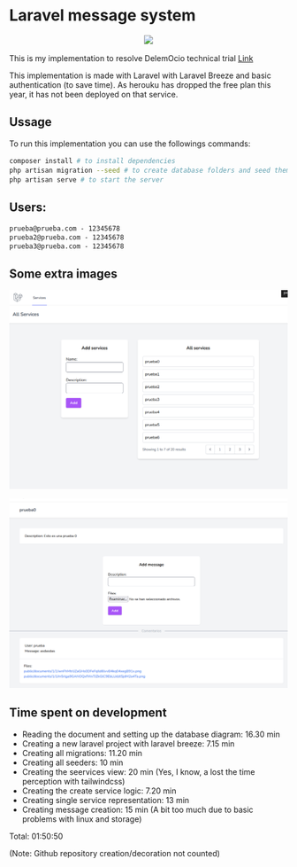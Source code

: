 # Laravel message system


<p align="center"><img src="https://www.hypertechnologyweb.com/content/images/2022/07/logo_laravel-1.png" height="100px"> </p>

This is my implementation to resolve DelemOcio technical trial [Link](https://github.com/DelemOcio/prueba-tecnica-laravel)

This implementation is made with Laravel with Laravel Breeze and basic authentication (to save time). As herouku has dropped the free plan this year, it has not been deployed on that service.

## Ussage
To run this implementation you can use the followings commands:

```bash
composer install # to install dependencies
php artisan migration --seed # to create database folders and seed them
php artisan serve # to start the server

```

## Users:

```
prueba@prueba.com - 12345678
prueba2@prueba.com - 12345678
prueba3@prueba.com - 12345678
```

## Some extra images
<p align="center"><img src="https://github.com/IgorMy/Laravel-message-system/blob/master/github_images/2022-09-18_13-43.png" width="700px"> </p>
<p align="center"><img src="https://github.com/IgorMy/Laravel-message-system/blob/master/github_images/2022-09-18_13-45.png" width="700px"> </p>

## Time spent on development
- Reading the document and setting up the database diagram: 16.30 min
- Creating a new laravel project with laravel breeze: 7.15 min
- Creating all migrations: 11.20 min
- Creating all seeders: 10 min
- Creating the seervices view: 20 min (Yes, I know, a lost the time perception with tailwindcss)
- Creating the create service logic: 7.20 min
- Creating single service representation: 13 min
- Creating message creation: 15 min (A bit too much due to basic problems with linux and storage)

Total: 01:50:50

(Note: Github repository creation/decoration not counted)
